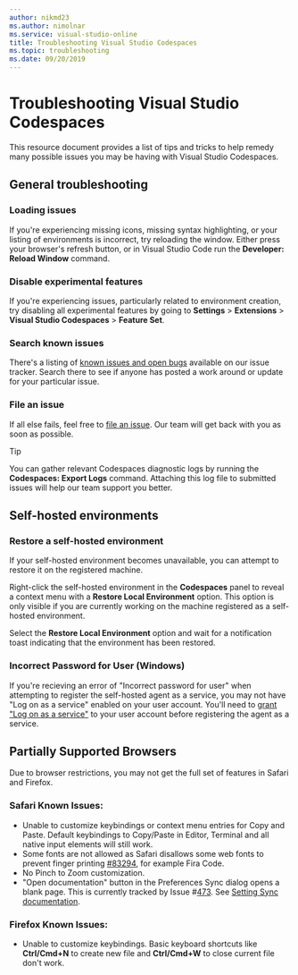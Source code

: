 ```yaml
---
author: nikmd23
ms.author: nimolnar
ms.service: visual-studio-online
title: Troubleshooting Visual Studio Codespaces
ms.topic: troubleshooting
ms.date: 09/20/2019
---
```


# Troubleshooting Visual Studio Codespaces

This resource document provides a list of tips and tricks to help remedy many possible issues you may be having with Visual Studio Codespaces.

## General troubleshooting

### Loading issues

If you're experiencing missing icons, missing syntax highlighting, or your listing of environments is incorrect, try reloading the window. Either press your browser's refresh button, or in Visual Studio Code run the **Developer: Reload Window** command.

### Disable experimental features

If you're experiencing issues, particularly related to environment creation, try disabling all experimental features by going to **Settings** > **Extensions** > **Visual Studio Codespaces** > **Feature Set**.

### Search known issues

There's a listing of [known issues and open bugs](https://github.com/MicrosoftDocs/vsonline/labels/bug) available on our issue tracker. Search there to see if anyone has posted a work around or update for your particular issue.

### File an issue

If all else fails, feel free to [file an issue](https://github.com/MicrosoftDocs/vsonline/issues/new). Our team will get back with you as soon as possible.

> [!TIP]
> You can gather relevant Codespaces diagnostic logs by running the **Codespaces: Export Logs** command. Attaching this log file to submitted issues will help our team support you better.

## Self-hosted environments

### Restore a self-hosted environment

If your self-hosted environment becomes unavailable, you can attempt to restore it on the registered machine. 

Right-click the self-hosted environment in the **Codespaces** panel to reveal a context menu with a **Restore Local Environment** option. This option is only visible if you are currently working on the machine registered as a self-hosted environment.

Select the **Restore Local Environment** option and wait for a notification toast indicating that the environment has been restored.

### Incorrect Password for User (Windows)
If you're recieving an error of "Incorrect password for user" when attempting to register the self-hosted agent as a service, you may not have "Log on as a service" enabled on your user account. You'll need to [grant "Log on as a service"](https://docs.microsoft.com/windows/security/threat-protection/security-policy-settings/log-on-as-a-service) to your user account before registering the agent as a service.

## Partially Supported Browsers
Due to browser restrictions, you may not get the full set of features in Safari and Firefox.

### Safari Known Issues:
- Unable to customize keybindings or context menu entries for Copy and Paste. Default keybindings to Copy/Paste in Editor, Terminal and all native input elements will still work.
- Some fonts are not allowed as Safari disallows some web fonts to prevent finger printing [#83294](https://github.com/microsoft/vscode/issues/83294), for example Fira Code.
- No Pinch to Zoom customization.
- "Open documentation" button in the Preferences Sync dialog opens a blank page. This is currently tracked by Issue #[473](https://github.com/MicrosoftDocs/vsonline/issues/473). See [Setting Sync documentation](https://code.visualstudio.com/docs/editor/settings-sync).

### Firefox Known Issues:
- Unable to customize keybindings. Basic keyboard shortcuts like **Ctrl/Cmd+N** to create new file and **Ctrl/Cmd+W** to close current file don't work. 
